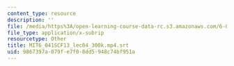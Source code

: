 ```yaml
---
content_type: resource
description: ''
file: /media/https%3A/open-learning-course-data-rc.s3.amazonaws.com/6-041sc-probabilistic-systems-analysis-and-applied-probability-fall-2013/9867397a079fe7f08dd5948c74bf951a_MIT6_041SCF13_lec04_300k.mp4.srt
file_type: application/x-subrip
resourcetype: Other
title: MIT6_041SCF13_lec04_300k.mp4.srt
uid: 9867397a-079f-e7f0-8dd5-948c74bf951a
---
```

